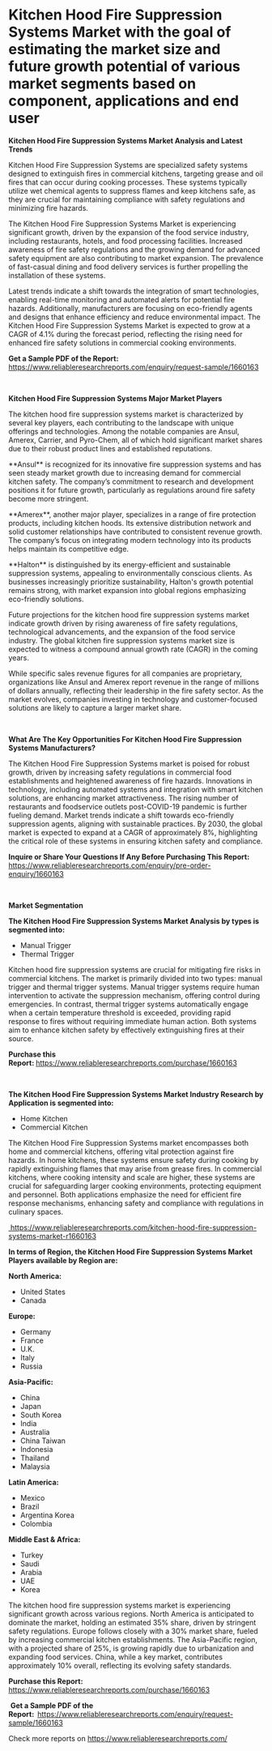 <p><h1>Kitchen Hood Fire Suppression Systems Market with the goal of estimating the market size and future growth potential of various market segments based on component, applications and end user</h1></p><p><strong>Kitchen Hood Fire Suppression Systems Market Analysis and Latest Trends</strong></p>
<p><p>Kitchen Hood Fire Suppression Systems are specialized safety systems designed to extinguish fires in commercial kitchens, targeting grease and oil fires that can occur during cooking processes. These systems typically utilize wet chemical agents to suppress flames and keep kitchens safe, as they are crucial for maintaining compliance with safety regulations and minimizing fire hazards.</p><p>The Kitchen Hood Fire Suppression Systems Market is experiencing significant growth, driven by the expansion of the food service industry, including restaurants, hotels, and food processing facilities. Increased awareness of fire safety regulations and the growing demand for advanced safety equipment are also contributing to market expansion. The prevalence of fast-casual dining and food delivery services is further propelling the installation of these systems.</p><p>Latest trends indicate a shift towards the integration of smart technologies, enabling real-time monitoring and automated alerts for potential fire hazards. Additionally, manufacturers are focusing on eco-friendly agents and designs that enhance efficiency and reduce environmental impact. The Kitchen Hood Fire Suppression Systems Market is expected to grow at a CAGR of 4.1% during the forecast period, reflecting the rising need for enhanced fire safety solutions in commercial cooking environments.</p></p>
<p><strong>Get a Sample PDF of the Report:&nbsp;</strong> <a href="https://www.reliableresearchreports.com/enquiry/request-sample/1660163?utm_campaign=2286&utm_medium=2&utm_source=Github&utm_content=ia&utm_term=10042025&utm_id=kitchen-hood-fire-suppression-systems">https://www.reliableresearchreports.com/enquiry/request-sample/1660163</a></p>
<p>&nbsp;</p>
<p><strong>Kitchen Hood Fire Suppression Systems Major Market Players</strong></p>
<p><p>The kitchen hood fire suppression systems market is characterized by several key players, each contributing to the landscape with unique offerings and technologies. Among the notable companies are Ansul, Amerex, Carrier, and Pyro-Chem, all of which hold significant market shares due to their robust product lines and established reputations.</p><p>**Ansul** is recognized for its innovative fire suppression systems and has seen steady market growth due to increasing demand for commercial kitchen safety. The company’s commitment to research and development positions it for future growth, particularly as regulations around fire safety become more stringent.</p><p>**Amerex**, another major player, specializes in a range of fire protection products, including kitchen hoods. Its extensive distribution network and solid customer relationships have contributed to consistent revenue growth. The company’s focus on integrating modern technology into its products helps maintain its competitive edge.</p><p>**Halton** is distinguished by its energy-efficient and sustainable suppression systems, appealing to environmentally conscious clients. As businesses increasingly prioritize sustainability, Halton's growth potential remains strong, with market expansion into global regions emphasizing eco-friendly solutions.</p><p>Future projections for the kitchen hood fire suppression systems market indicate growth driven by rising awareness of fire safety regulations, technological advancements, and the expansion of the food service industry. The global kitchen fire suppression systems market size is expected to witness a compound annual growth rate (CAGR) in the coming years.</p><p>While specific sales revenue figures for all companies are proprietary, organizations like Ansul and Amerex report revenue in the range of millions of dollars annually, reflecting their leadership in the fire safety sector. As the market evolves, companies investing in technology and customer-focused solutions are likely to capture a larger market share.</p></p>
<p>&nbsp;</p>
<p><strong>What Are The Key Opportunities For Kitchen Hood Fire Suppression Systems Manufacturers?</strong></p>
<p><p>The Kitchen Hood Fire Suppression Systems market is poised for robust growth, driven by increasing safety regulations in commercial food establishments and heightened awareness of fire hazards. Innovations in technology, including automated systems and integration with smart kitchen solutions, are enhancing market attractiveness. The rising number of restaurants and foodservice outlets post-COVID-19 pandemic is further fueling demand. Market trends indicate a shift towards eco-friendly suppression agents, aligning with sustainable practices. By 2030, the global market is expected to expand at a CAGR of approximately 8%, highlighting the critical role of these systems in ensuring kitchen safety and compliance.</p></p>
<p><strong>Inquire or Share Your Questions If Any Before Purchasing This Report:</strong> <a href="https://www.reliableresearchreports.com/enquiry/pre-order-enquiry/1660163?utm_campaign=2286&utm_medium=2&utm_source=Github&utm_content=ia&utm_term=10042025&utm_id=kitchen-hood-fire-suppression-systems">https://www.reliableresearchreports.com/enquiry/pre-order-enquiry/1660163</a></p>
<p>&nbsp;</p>
<p><strong>Market Segmentation</strong></p>
<p><strong>The Kitchen Hood Fire Suppression Systems Market Analysis by types is segmented into:</strong></p>
<p><ul><li>Manual Trigger</li><li>Thermal Trigger</li></ul></p>
<p><p>Kitchen hood fire suppression systems are crucial for mitigating fire risks in commercial kitchens. The market is primarily divided into two types: manual trigger and thermal trigger systems. Manual trigger systems require human intervention to activate the suppression mechanism, offering control during emergencies. In contrast, thermal trigger systems automatically engage when a certain temperature threshold is exceeded, providing rapid response to fires without requiring immediate human action. Both systems aim to enhance kitchen safety by effectively extinguishing fires at their source.</p></p>
<p><strong>Purchase this Report:&nbsp;</strong><a href="https://www.reliableresearchreports.com/purchase/1660163?utm_campaign=2286&utm_medium=2&utm_source=Github&utm_content=ia&utm_term=10042025&utm_id=kitchen-hood-fire-suppression-systems">https://www.reliableresearchreports.com/purchase/1660163</a></p>
<p>&nbsp;</p>
<p><strong>The Kitchen Hood Fire Suppression Systems Market Industry Research by Application is segmented into:</strong></p>
<p><ul><li>Home Kitchen</li><li>Commercial Kitchen</li></ul></p>
<p><p>The Kitchen Hood Fire Suppression Systems market encompasses both home and commercial kitchens, offering vital protection against fire hazards. In home kitchens, these systems ensure safety during cooking by rapidly extinguishing flames that may arise from grease fires. In commercial kitchens, where cooking intensity and scale are higher, these systems are crucial for safeguarding larger cooking environments, protecting equipment and personnel. Both applications emphasize the need for efficient fire response mechanisms, enhancing safety and compliance with regulations in culinary spaces.</p></p>
<p><a href="https://www.reliableresearchreports.com/kitchen-hood-fire-suppression-systems-market-r1660163?utm_campaign=2286&utm_medium=2&utm_source=Github&utm_content=ia&utm_term=10042025&utm_id=kitchen-hood-fire-suppression-systems">&nbsp;https://www.reliableresearchreports.com/kitchen-hood-fire-suppression-systems-market-r1660163</a></p>
<p><strong>In terms of Region, the Kitchen Hood Fire Suppression Systems Market Players available by Region are:</strong></p>
<p>
    <p> <strong> North America: </strong>
        <ul>
            <li>United States</li>
            <li>Canada</li>
        </ul>
        </p> 
    <p> <strong> Europe: </strong>
        <ul>
            <li>Germany</li>
            <li>France</li>
            <li>U.K.</li>
            <li>Italy</li>
            <li>Russia</li>
        </ul>
        </p> 
    <p> <strong> Asia-Pacific: </strong>
        <ul>
            <li>China</li>
            <li>Japan</li>
            <li>South Korea</li>
            <li>India</li>
            <li>Australia</li>
            <li>China Taiwan</li>
            <li>Indonesia</li>
            <li>Thailand</li>
            <li>Malaysia</li>
        </ul>
        </p> 
    <p> <strong> Latin America: </strong>
        <ul>
            <li>Mexico</li>
            <li>Brazil</li>
            <li>Argentina Korea</li>
            <li>Colombia</li>
        </ul>
        </p> 
    <p> <strong> Middle East & Africa: </strong>
        <ul>
            <li>Turkey</li>
            <li>Saudi</li>
            <li>Arabia</li>
            <li>UAE</li>
            <li>Korea</li>
        </ul>
    </p>
    </p>
<p><p>The kitchen hood fire suppression systems market is experiencing significant growth across various regions. North America is anticipated to dominate the market, holding an estimated 35% share, driven by stringent safety regulations. Europe follows closely with a 30% market share, fueled by increasing commercial kitchen establishments. The Asia-Pacific region, with a projected share of 25%, is growing rapidly due to urbanization and expanding food services. China, while a key market, contributes approximately 10% overall, reflecting its evolving safety standards.</p></p>
<p><strong>Purchase this Report: </strong><a href="https://www.reliableresearchreports.com/purchase/1660163?utm_campaign=2286&utm_medium=2&utm_source=Github&utm_content=ia&utm_term=10042025&utm_id=kitchen-hood-fire-suppression-systems">https://www.reliableresearchreports.com/purchase/1660163</a></p>
<p>&nbsp;<strong>Get a Sample PDF of the Report:&nbsp;&nbsp;</strong><a href="https://www.reliableresearchreports.com/enquiry/request-sample/1660163?utm_campaign=2286&utm_medium=2&utm_source=Github&utm_content=ia&utm_term=10042025&utm_id=kitchen-hood-fire-suppression-systems">https://www.reliableresearchreports.com/enquiry/request-sample/1660163</a></p>
<p><strong></strong></p>
<p>Check more reports on <a href="https://www.reliableresearchreports.com/?utm_campaign=2286&utm_medium=2&utm_source=Github&utm_content=ia&utm_term=10042025&utm_id=kitchen-hood-fire-suppression-systems">https://www.reliableresearchreports.com/</a></p>